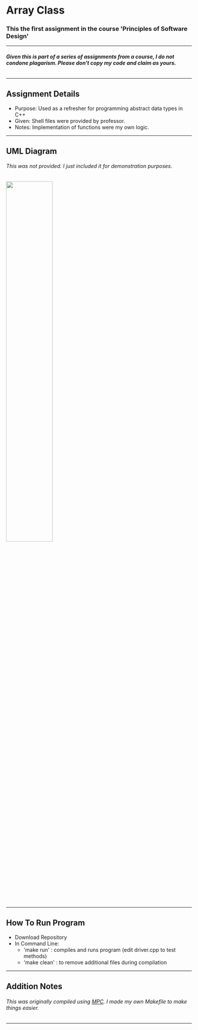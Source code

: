 # **Array Class**
### This the first assignment in the course 'Principles of Software Design'
-----
###### **Given this is part of a series of assignments from a course, I do not condone plagarism. Please don't copy my code and claim as yours.**
-----
## **Assignment Details**
- Purpose: Used as a refresher for programming abstract data types in C++
- Given: Shell files were provided by professor.
- Notes: Implementation of functions were my own logic. 
-----

## **UML Diagram**
###### This was not provided. I just included it for demonstration purposes.
<img src="https://github.com/Andi-Cast/Array_Class/blob/main/ArrayClassUML.png" height="auto" width="50%" >

-----
## **How To Run Program**
- Download Repository
- In Command Line:
  - 'make run' : compiles and runs program (edit driver.cpp to test methods)
  - 'make clean' : to remove additional files during compilation

-----
## **Addition Notes**
###### This was originally compiled using [MPC](https://github.com/DOCGroup/MPC). I made my own Makefile to make things easier.
-----
